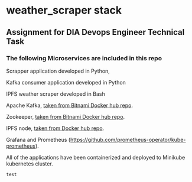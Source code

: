 # weather_scraper stack

## Assignment for DIA Devops Engineer Technical Task

### The following Microservices are included in this repo

Scrapper application developed in Python,  

Kafka consumer application developed in Python 

IPFS weather scraper developed in Bash

Apache Kafka, [taken from Bitnami Docker hub repo](https://hub.docker.com/r/bitnami/kafka/tags).

Zookeeper,  [taken from Bitnami Docker hub repo](https://hub.docker.com/r/bitnami/zookeeper/tags).

IPFS node, [taken from Docker hub repo](https://hub.docker.com/r/ipfs/go-ipfs).

Grafana and Prometheus (https://github.com/prometheus-operator/kube-prometheus).


All of the applications have been containerized and deployed to Minikube kubernetes cluster.








``` test ``` 

